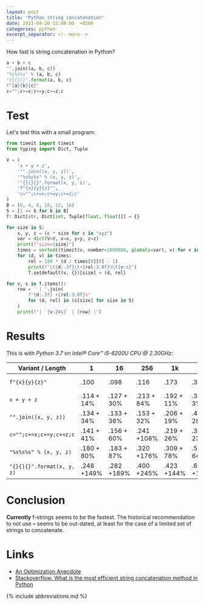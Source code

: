 ```yaml
---
layout: post
title: "Python string concatenation"
date: 2021-04-26 12:49:00  +0200
categories: python
excerpt_separator: <!--more-->
---
```


How fast is string concatenation in Python?

```python
a + b + c
"".join((a, b, c))
"%s%s%s" % (a, b, c)
"{}{}{}".format(a, b, c)
f"{a}{b}{c}"
c="";c+=x;c+=y;c+=z;c
```

<!--more-->

Test
====

Let's test this with a small program:

```python
from timeit import timeit
from typing import Dict, Tuple

V = (
    'x + y + z',
    '"".join((x, y, z))',
    '"%s%s%s" % (x, y, z)',
    '"{}{}{}".format(x, y, z)',
    'f"{x}{y}{z}"',
    'c="";c+=x;c+=y;c+=z;c'
)
B = (0, 4, 8, 10, 12, 16)
S = [1 << b for b in B]
T: Dict[str, Dict[int, Tuple[float, float]]] = {}

for size in S:
    x, y, z = (c * size for c in "xyz")
    var = dict(V=V, x=x, y=y, z=z)
    print(f"size={size}")
    times = sorted((timeit(v, number=1000000, globals=var), v) for v in V)
    for (d, v) in times:
        rel = 100 * (d / times[0][0] - 1)
        print(f"\t{d:.3f}\t+{rel:3.0f}%\t{v:s}")
        T.setdefault(v, {})[size] = (d, rel)

for v, s in T.items():
    row = ' | '.join(
        f"{d:.3f} +{rel:3.0f}%"
        for (d, rel) in (s[size] for size in S)
    )
    print(f"| `{v:24s}` | {row} |")
```

Results
=======

This is with *Python 3.7* on *Intel® Core™ i5-6200U CPU @ 2.30GHz*:

| Variant / Length           |          1 |         16 |        256 |         1k |         4k |       64k |
|----------------------------|------------|------------|------------|------------|------------|-----------|
| `f"{x}{y}{z}"            ` | .100       | .098       | .116       | .173       | .323       | 6.964 +0% |
| `x + y + z               ` | .114 + 14% | .127 + 30% | .213 + 84% | .192 + 11% | .332 +  3% | 7.023 +1% |
| `"".join((x, y, z))      ` | .134 + 34% | .133 + 36% | .153 + 32% | .206 + 19% | .414 + 28% | 7.037 +1% |
| `c="";c+=x;c+=y;c+=z;c   ` | .141 + 41% | .156 + 60% | .241 +108% | .219 + 26% | .396 + 23% | 6.943     |
| `"%s%s%s" % (x, y, z)    ` | .180 + 80% | .183 + 87% | .320 +176% | .309 + 78% | .529 + 64% | 7.097 +2% |
| `"{}{}{}".format(x, y, z)` | .248 +149% | .282 +189% | .400 +245% | .423 +144% | .646 +100% | 7.305 +5% |

Conclusion
==========

**Currently** f-strings seems to be the fastest.
The historical recommendation to not use `+` seems to be out-dated, at least for the case of a limited set of strings to concatenate.

Links
=====

* [An Optimization Anecdote](https://www.python.org/doc/essays/list2str/)
* [Stackoverflow: What is the most efficient string concatenation method in Python](https://stackoverflow.com/questions/1316887/what-is-the-most-efficient-string-concatenation-method-in-python)

{% include abbreviations.md %}
